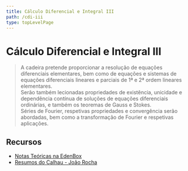 ```yaml
---
title: Cálculo Diferencial e Integral III
path: /cdi-iii
type: topLevelPage
---
```


# Cálculo Diferencial e Integral III

> A cadeira pretende proporcionar a resolução de equações diferenciais elementares, bem como de equações e sistemas de equações diferenciais lineares e parciais de 1ª e 2ª ordem lineares elementares.  
> Serão também lecionadas propriedades de existência, unicidade e dependência contínua de soluções de equações diferenciais ordinárias, e também os teoremas de Gauss e Stokes.  
> Séries de Fourier, respetivas propriedades e convergência serão abordadas, bem como a transformação de Fourier e respetivas aplicações.

## Recursos

- [Notas Teóricas na EdenBox](https://www.edenbox.org/index.php/s/edenbox?path=%2FLEIC%2F2%C2%BA%20Ano%2F1%C2%BA%20Semestre%2FCDI%20III%2FMaterial%20de%20Apoio)
- [Resumos do Calhau - João Rocha](https://drive.google.com/file/d/1VnfzS1IdoqkK8IKV4dihYEzfwRPJqJuR/view?usp=sharing)
